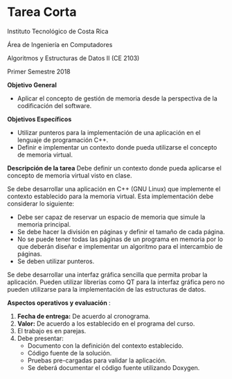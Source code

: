 # Tarea Corta

Instituto Tecnológico de Costa Rica

Área de Ingeniería en Computadores

Algoritmos y Estructuras de Datos II (CE 2103)

Primer Semestre 2018

**Objetivo General**
+ Aplicar el concepto de gestión de memoria desde la perspectiva de la codificación del
software.

**Objetivos Específicos**
+ Utilizar punteros para la implementación de una aplicación en el lenguaje de programación
C++.
+ Definir e implementar un contexto donde pueda utilizarse el concepto de memoria virtual.

**Descripción de la tarea**
Debe definir un contexto donde pueda aplicarse el concepto de memoria virtual visto en clase.

Se debe desarrollar una aplicación en C++ (GNU Linux) que implemente el contexto establecido para la
memoria virtual. Esta implementación debe considerar lo siguiente:
+ Debe ser capaz de reservar un espacio de memoria que simule la memoria principal.
+ Se debe hacer la división en páginas y definir el tamaño de cada página.
+ No se puede tener todas las páginas de un programa en memoria por lo que deberán diseñar e
implementar un algoritmo para el intercambio de páginas.
+ Se deben utilizar punteros.

Se debe desarrollar una interfaz gráfica sencilla que permita probar la aplicación. Pueden utilizar librerías
como QT para la interfaz gráfica pero no pueden utilizarse para la implementación de las estructuras de
datos.

**Aspectos operativos y evaluación** :

1. **Fecha de entrega:** De acuerdo al cronograma.
2. **Valor:** De acuerdo a los establecido en el programa del curso.
3. El trabajo es en parejas.
4. Debe presentar:
    - Documento con la definición del contexto establecido.
    - Código fuente de la solución.
    - Pruebas pre-cargadas para validar la aplicación.
    - Se deberá documentar el código fuente utilizando Doxygen.
